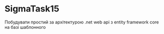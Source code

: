 # SigmaTask15

Побудувати простий за архітектурою .net web api з entity framework core на базі шаблонного
